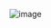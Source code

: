 ![image](https://github.com/EgorPoltarakov/homeWork2/assets/108952295/8bcf18f4-75eb-408c-bd79-48908010d533)
